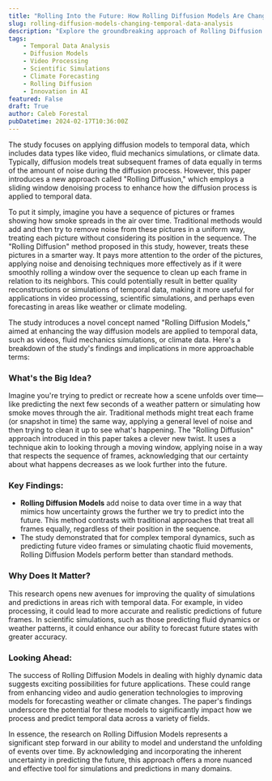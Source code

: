 ```yaml
---
title: "Rolling Into the Future: How Rolling Diffusion Models Are Changing Temporal Data Analysis"
slug: rolling-diffusion-models-changing-temporal-data-analysis
description: "Explore the groundbreaking approach of Rolling Diffusion Models, which revolutionizes the processing of temporal data such as video and climate simulations. By incorporating a sliding window denoising process, this method offers a superior way to predict and simulate dynamic systems, setting new standards in video processing, scientific simulations, and forecasting."
tags: 
    - Temporal Data Analysis
    - Diffusion Models
    - Video Processing
    - Scientific Simulations
    - Climate Forecasting
    - Rolling Diffusion
    - Innovation in AI
featured: False
draft: True
author: Caleb Forestal
pubDatetime: 2024-02-17T10:36:00Z
---
```


The study focuses on applying diffusion models to temporal data, which includes data types like video, fluid mechanics simulations, or climate data. Typically, diffusion models treat subsequent frames of data equally in terms of the amount of noise during the diffusion process. However, this paper introduces a new approach called "Rolling Diffusion," which employs a sliding window denoising process to enhance how the diffusion process is applied to temporal data.

To put it simply, imagine you have a sequence of pictures or frames showing how smoke spreads in the air over time. Traditional methods would add and then try to remove noise from these pictures in a uniform way, treating each picture without considering its position in the sequence. The "Rolling Diffusion" method proposed in this study, however, treats these pictures in a smarter way. It pays more attention to the order of the pictures, applying noise and denoising techniques more effectively as if it were smoothly rolling a window over the sequence to clean up each frame in relation to its neighbors. This could potentially result in better quality reconstructions or simulations of temporal data, making it more useful for applications in video processing, scientific simulations, and perhaps even forecasting in areas like weather or climate modeling.

The study introduces a novel concept named "Rolling Diffusion Models," aimed at enhancing the way diffusion models are applied to temporal data, such as videos, fluid mechanics simulations, or climate data. Here's a breakdown of the study's findings and implications in more approachable terms:

### What's the Big Idea?
Imagine you're trying to predict or recreate how a scene unfolds over time—like predicting the next few seconds of a weather pattern or simulating how smoke moves through the air. Traditional methods might treat each frame (or snapshot in time) the same way, applying a general level of noise and then trying to clean it up to see what's happening. The "Rolling Diffusion" approach introduced in this paper takes a clever new twist. It uses a technique akin to looking through a moving window, applying noise in a way that respects the sequence of frames, acknowledging that our certainty about what happens decreases as we look further into the future.

### Key Findings:
- **Rolling Diffusion Models** add noise to data over time in a way that mimics how uncertainty grows the further we try to predict into the future. This method contrasts with traditional approaches that treat all frames equally, regardless of their position in the sequence.
- The study demonstrated that for complex temporal dynamics, such as predicting future video frames or simulating chaotic fluid movements, Rolling Diffusion Models perform better than standard methods.

### Why Does It Matter?
This research opens new avenues for improving the quality of simulations and predictions in areas rich with temporal data. For example, in video processing, it could lead to more accurate and realistic predictions of future frames. In scientific simulations, such as those predicting fluid dynamics or weather patterns, it could enhance our ability to forecast future states with greater accuracy.

### Looking Ahead:
The success of Rolling Diffusion Models in dealing with highly dynamic data suggests exciting possibilities for future applications. These could range from enhancing video and audio generation technologies to improving models for forecasting weather or climate changes. The paper's findings underscore the potential for these models to significantly impact how we process and predict temporal data across a variety of fields.

In essence, the research on Rolling Diffusion Models represents a significant step forward in our ability to model and understand the unfolding of events over time. By acknowledging and incorporating the inherent uncertainty in predicting the future, this approach offers a more nuanced and effective tool for simulations and predictions in many domains.
